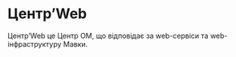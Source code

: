 # ЦентрʼWeb

<subject>ЦентрʼWeb</subject> <keyword>це</keyword> <subject>Центр ОМ</subject>, що відповідає за web-сервіси та
web-інфраструктуру <subject>Мавки</subject>.
